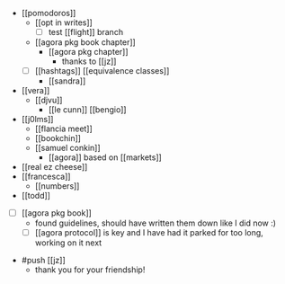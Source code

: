 - [[pomodoros]]
  - [[opt in writes]]
    - [ ] test [[flight]] branch
  - [[agora pkg book chapter]]
    - [[agora pkg chapter]]
      - thanks to [[jz]]
  - [ ] [[hashtags]] [[equivalence classes]]
    - [[sandra]]
- [[vera]]
  - [[djvu]]
    - [[le cunn]] [[bengio]]
- [[j0lms]]
  - [[flancia meet]]
  - [[bookchin]]
  - [[samuel conkin]]
    - [[agora]] based on [[markets]]
- [[real ez cheese]]
- [[francesca]]
  - [[numbers]]
- [[todd]]
- [ ] [[agora pkg book]]
  - found guidelines, should have written them down like I did now :)
  - [ ] [[agora protocol]] is key and I have had it parked for too long, working on it next
- #push [[jz]]
  - thank you for your friendship!
